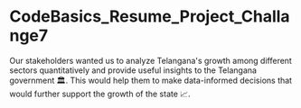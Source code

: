 # CodeBasics_Resume_Project_Challange7
 Our stakeholders wanted us to analyze Telangana's growth among different sectors quantitatively and provide useful insights to the Telangana government 🏛️. This would help them to make data-informed decisions that would further support the growth of the state 📈.
